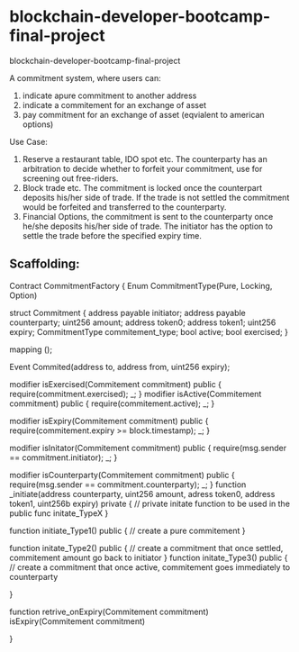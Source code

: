 # blockchain-developer-bootcamp-final-project
blockchain-developer-bootcamp-final-project

A commitment system, where users can:
1. indicate apure commitment to another address
2. indicate a commitement for an exchange of asset
3. pay commitment for an exchange of asset (eqvialent to american options)

Use Case:
1. Reserve a restaurant table, IDO spot etc. The counterparty has an arbitration to decide whether to forfeit your commitment, use for screening out free-riders. 
2. Block trade etc. The commitment is locked once the counterpart deposits his/her side of trade. If the trade is not settled the commitment would be forfeited and transferred to the counterparty.
3. Financial Options, the commitment is sent to the counterparty once he/she deposits his/her side of trade. The initiator has the option to settle the trade before the specified expiry time.

Scaffolding:
---

Contract CommitmentFactory {
  Enum CommitmentType(Pure, Locking, Option)
  
  struct Commitment {
    address payable initiator;
    address payable counterparty;
    uint256 amount;
    address token0;
    address token1;
    uint256 expiry;
    CommitmentType commitement_type;
    bool active;
    bool exercised;
  }
  
  mapping ();
  
  Event Commited(address to, address from, uint256 expiry);
  
  modifier isExercised(Commitement commitment) public {
   require(commitment.exercised);
   _;
  }
  modifier isActive(Commitement commitment) public {
    require(commitement.active);
    _;
  }
  
  modifier isExpiry(Commitement commitment) public {
    require(commitement.expiry >= block.timestamp);
    _;
  }
  
  modifier isInitator(Commitement commitment) public {
    require(msg.sender == commitment.initiator);
    _;
  }
  
  modifier isCounterparty(Commitement commitment) public {
    require(msg.sender == commitment.counterparty);
    _;
  }
  function _initiate(address counterparty, uint256 amount, adress token0, address token1, uint256b expiry) private {
  // private initate function to be used in the public func initate_TypeX
  }
  
  function initiate_Type1() public {
  // create a pure commitement
  }
  
  function initate_Type2() public {
  // create a commitment that once settled, commitement amount go back to initiator
  }
  function initate_Type3() public {
  // create a commitment that once active, commitement goes immediately to counterparty
  
  }
  
  function retrive_onExpiry(Commitement commitment) isExpiry(Commitement commitment)
   
}


